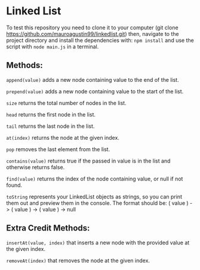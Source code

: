 # Linked List

To test this repository you need to clone it to your computer (git clone https://github.com/mauroagustin99/linkedlist.git)
then, navigate to the project directory and install the dependencies with: `npm install`
and use the script with `node main.js` in a terminal.

## Methods:

`append(value)` adds a new node containing value to the end of the list.

`prepend(value)` adds a new node containing value to the start of the list.

`size` returns the total number of nodes in the list.

`head` returns the first node in the list.

`tail` returns the last node in the list.

`at(index)` returns the node at the given index.

`pop` removes the last element from the list.

`contains(value)` returns true if the passed in value is in the list and otherwise returns false.

`find(value)` returns the index of the node containing value, or null if not found.

`toString` represents your LinkedList objects as strings, so you can print them out and preview them in the console. The format should be: ( value ) -> ( value ) -> ( value ) -> null

## Extra Credit Methods:

`insertAt(value, index)` that inserts a new node with the provided value at the given index.

`removeAt(index)` that removes the node at the given index.
